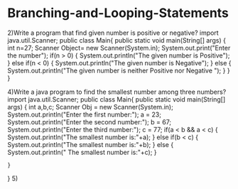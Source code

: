 # Branching-and-Looping-Statements
2)Write a program that find given number is positive or negative?
import java.util.Scanner;
public class Main{
public static void main(String[] args) 
    {
        int n=27;
        Scanner Object= new Scanner(System.in);
        System.out.print("Enter the number");
        if(n > 0)
        {
            System.out.println("The given number is Positive");
        }
        else if(n < 0)
        {
            System.out.println("The given number is Negative");
        }
        else
        {
            System.out.println("The given number is neither Positive nor Negative ");
        }
    }
}

4)Write a java program to find the smallest number among three numbers?
import java.util.Scanner;
public class Main{
public static void main(String[] args) {
    int a,b,c;
        Scanner Obj = new Scanner(System.in);
        System.out.println("Enter the first number:");
        a = 23;
        System.out.println("Enter the second number:");
        b = 67;
        System.out.println("Enter the third number:");
        c = 77;
        if(a < b && a < c)
        {
            System.out.println("The smallest number is:"+a);
        }
        else if(b < c)
        {
            System.out.println("The smallest number is:"+b);
        }
        else
        {
            System.out.println(" The smallest number is:"+c);
        }
 
    }
}
5)
